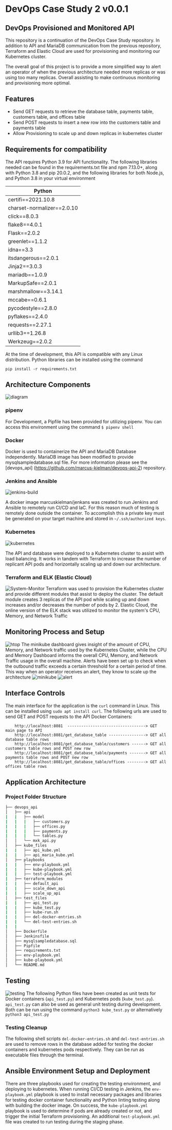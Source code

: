 # DevOps Case Study 2 v0.0.1
## DevOps Provisioned and Monitored API

This repository is a continuation of the DevOps Case Study repository. In addition to API and MariaDB communication from the previous repository, Terraform and Elastic Cloud are used for provisioning and monitoring our Kubernetes cluster.

The overall goal of this project is to provide a more simplified way to alert an operator of when the previous architecture needed more replicas or was using too many replicas. Overall assisting to make continuous monitoring and provisioning more optimal.

## Features

- Send GET requests to retrieve the database table, payments table, customers table, and offices table
- Send POST requests to insert a new row into the customers table and payments table
- Allow Provisioning to scale up and down replicas in kubernetes cluster


## Requirements for compatibility

The API requires Python 3.9 for API functionality. The following libraries needed can be found in the requirements.txt file and npm 7.13.0+, along with Python 3.8 and pip 20.0.2, and the following libraries for both Node.js, and Python 3.8 in your virtual environment

| Python                  
| ------                  
| certifi==2021.10.8
| charset-normalizer==2.0.10
| click==8.0.3
| flake8==4.0.1
| Flask==2.0.2
| greenlet==1.1.2
| idna==3.3
| itsdangerous==2.0.1
| Jinja2==3.0.3
| mariadb==1.0.9
| MarkupSafe==2.0.1
| marshmallow==3.14.1
| mccabe==0.6.1
| pycodestyle==2.8.0
| pyflakes==2.4.0
| requests==2.27.1
| urllib3==1.26.8
| Werkzeug==2.0.2        

At the time of development, this API is compatible with any Linux distribution.
Python libraries can be installed using the command

```
pip install -r requirements.txt
```

## Architecture Components
![diagram](https://raw.githubusercontent.com/marcus-kielman/devops-api-2/master/screenshots/Blank%20diagram.png)
### pipenv
For Development, a Pipfile has been provided for utilizing pipenv. You can access
this environment using the command ```$ pipenv shell```

### Docker
Docker is used to containerize the API and MariaDB Database independently. MariaDB image has been modified to provide mysqlsampledatabase.sql file. For more information please see the [devops_api] (https://github.com/marcus-kielman/devops-api-2) repository.

### Jenkins and Ansible
![jenkins-build](https://raw.githubusercontent.com/marcus-kielman/devops-api-2/master/screenshots/Jenkins%20build.png)

A docker image marcuskielman/jenkans was created to run Jenkins and Ansible to remotely run CI/CD and IaC. For this reason much of testing is remotely done outside the container. To accomplish this a private key must be generated on your target machine and stored in ```~/.ssh/authorized keys```.

### Kubernetes
![kubernetes](https://raw.githubusercontent.com/marcus-kielman/devops-api-2/master/screenshots/kubectl%20monitor.png) 

The API and database were deployed to a Kubernetes cluster to assist with load balancing. It works in tandem with Terraform to increase the number of replicant API pods and horizontally scaling up and down our architecture.

### Terraform and ELK (Elastic Cloud)
![System-Monitor](https://raw.githubusercontent.com/marcus-kielman/devops-api-2/master/screenshots/Monitor%201.png)
Terraform was used to provision the Kubernetes cluster and provide different modules that assist to deploy the cluster. The default module creates 3 replicas of the API pod while scaling up and down increases and/or decreases the number of pods by 2. Elastic Cloud, the online version of the ELK stack was utilized to monitor the system's CPU, Memory, and Network Traffic

## Monitoring Process and Setup
![htop](https://raw.githubusercontent.com/marcus-kielman/devops-api-2/master/screenshots/htop.png)
The minikube dashboard gives insight of the amount of CPU, Memory, and Network traffic used by the Kubernetes Cluster, while the CPU and Memory Dashboard informs the overall CPU, Memory, and Network Traffic usage in the overall machine. Alerts have been set up to check when the outbound traffic exceeds a certain threshold for a certain period of time. This way when an operator receives an alert, they know to scale up the architecture
![minikube](https://raw.githubusercontent.com/marcus-kielman/devops-api-2/master/screenshots/minikube%20monitor.png)
![alert](https://raw.githubusercontent.com/marcus-kielman/devops-api-2/master/screenshots/Slack%20Alerts.png)
## Interface Controls
The main interface for the application is the ```curl``` command in Linux. This can be installed using ```sudo apt install curl```. 
The following urls are used to send GET and POST requests to the API Docker Containers:

        http://localhost:8081  ----------------------------------> GET main page to API
        http://localhost:8081/get_database_table ----------------> GET all database table rows
        http://localhost:8081/get_database_table/customers ------> GET all customers table rows and POST new row
        http://localhost:8081/get_database_table/payments -------> GET all payments table rows and POST new row
        http://localhost:8081/get_database_table/offices --------> GET all offices table rows

## Application Architecture
### Project Folder Structure

```bash
├── devops_api
│   ├── api
|   |   ├── model
|   |   |   ├── customers.py
|   |   |   ├── offices.py
|   |   |   ├── payments.py
|   |   |   └── tables.py
│   │   └── mxk_api.py
│   ├── kube_files
|   |   ├── api_kube.yml
|   |   ├── api_maria_kube.yml
│   ├── playbooks
|   |   ├── env-playbook.yml
|   |   ├── kube-playbook.yml
|   |   ├── test-playbook.yml
|   ├── terraform_modules
|   |   ├── default_api
|   |   ├── scale_down_api
|   |   ├── scale_up_api
│   ├── test_files
|   |   ├── api_test.py
|   |   ├── kube_test.py
|   |   ├── kube-run.sh
|   |   ├── del-docker-entries.sh
|   |   └── del-test-entries.sh
|   |
│   ├── Dockerfile
│   ├── Jenkinsfile
│   ├── mysqlsampledatabase.sql
│   ├── Pipfile
│   ├── requirements.txt
│   ├── env-playbook.yml
│   ├── kube-playbook.yml
│   └── README.md

```

## Testing
![testing](https://raw.githubusercontent.com/marcus-kielman/devops-api-2/master/screenshots/test_deployment.png)
The following Python files have been created as unit tests for Docker containers (```api_test.py```) and Kubernetes pods (```kube_test.py```). ```api_test.py``` can also be used as general unit testing during development. Both can be run using the command ```python3 kube_test.py``` or alternatively ```python3 api_test.py```

### Testing Cleanup
The following shell scripts ```del-docker-entries.sh``` and ```del-test-entries.sh``` are used to remove rows in the database added for testing the docker containers and kubernetes pods respectively. They can be run as executable files through the terminal.

## Ansible Environment Setup and Deployment
There are three playbooks used for creating the testing environment, and deploying to kubernetes. When running CI/CD testing in Jenkins, the ```env-playbook.yml``` playbook is used to install necessary packages and libraries for testing docker container functionality and Python linting testing along with building the docker image. On success, the ```kube-playbook.yml``` playbook is used to determine if pods are already created or not, and trigger the initial Terraform provisioning. An additional ```test-playbook.yml``` file was created to run testing during the staging phase.

